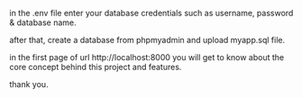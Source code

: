 in the .env file enter your database credentials such as username, password & database name.

after that, create a database from phpmyadmin and upload myapp.sql file.

in the first page of url http://localhost:8000 you will get to know about the core concept behind this project and features.

thank you.
